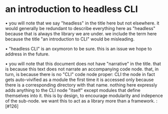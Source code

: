 # an introduction to headless CLI

• you will note that we say "headless" in the title here but not elsewhere.
  it would generally be redundant to describe everything here as "headless"
  because that is always the library we are under. we include the term here
  because the title "an introduction to CLI" would be misleading.

• "headless CLI" is an oxymoron to be sure. this is an issue we hope to
  address in the future.

• you will note that this document does not have "narrative" in the  title.
  that is because this text does not narrate an accompanying code node.
  that, in turn, is because there is no "CLI" code node proper: CLI the
  node in fact gets auto-vivified as a module the first time it is accessed
  only because there is a corresponding directory with that name. nothing
  here expressly adds anything to the CLI node "itself" except modules that
  define themselves into it. this is by design, to encourage modularity and
  indepence of the sub-node. we want this to act as a library more than a
  framework.  :[#126]
